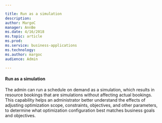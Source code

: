 ```yaml
---

title: Run as a simulation
description: 
author: MargoC
manager: AnnBe
ms.date: 4/16/2018
ms.topic: article
ms.prod: 
ms.service: business-applications
ms.technology: 
ms.author: margoc
audience: Admin

---
```

#### Run as a simulation 

The admin can run a schedule on demand as a simulation, which results in
resource bookings that are simulations without affecting actual bookings. This
capability helps an administrator better understand the effects of adjusting
optimization scope, constraints, objectives, and other parameters, to determine
what optimization configuration best matches business goals and objectives.
